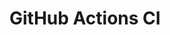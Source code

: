 # GitHub Actions CI








































































































































































































































































































































































































































































































































































































































































































































































































































































































































































































































































































































































































































































































































